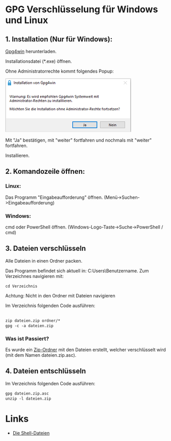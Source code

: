 # GPG Verschlüsselung für Windows und Linux

## 1. Installation (Nur für Windows):

[Gpg4win](https://www.gpg4win.de/thanks-for-download.html) herunterladen.

Installationsdatei (*.exe) öffnen.

Ohne Administratorrechte kommt folgendes Popup:

![Ohne Administratorrechte fortfahren](https://raw.githubusercontent.com/aha-ha/aha-ha.github.io/main/admingpg.png)

Mit "Ja" bestätigen, mit "weiter" fortfahren und nochmals mit "weiter" fortfahren.

Installieren.

## 2. Komandozeile öffnen:

### Linux:

Das Programm "Eingabeaufforderung" öffnen. (Menü->Suchen->Eingabeaufforderung)

### Windows:

cmd oder PowerShell öffnen. (Windows-Logo-Taste->Suche->PowerShell / cmd)

## 3. Dateien verschlüsseln

Alle Dateien in einen Ordner packen.

Das Programm befindet sich aktuell in: C:Users\Benutzername. Zum Verzeichnes navigieren mit:

```shell
cd Verzeichnis
```

Achtung: Nicht in den Ordner mit Dateien navigieren

Im Verzeichnis folgenden Code ausführen:

```shell

zip dateien.zip ordner/*
gpg -c -a dateien.zip
```

### Was ist Passiert?

Es wurde ein [Zip-Ordner](https://de.wikipedia.org/wiki/ZIP-Dateiformat) mit den Dateien erstellt, welcher verschlüsselt wird (mit dem Namen dateien.zip.asc).

## 4. Dateien entschlüsseln

Im Verzeichnis folgenden Code ausführen:

```shell
gpg dateien.zip.asc
unzip -l dateien.zip
```
# Links

 - [Die Shell-Dateien](https://github.com/aha-ha/verschluesseln-mit-gpg)
